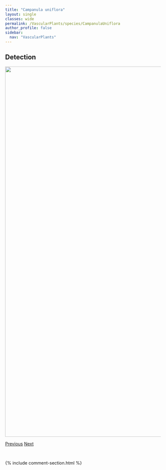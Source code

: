 ```yaml
---
title: "Campanula uniflora"
layout: single
classes: wide
permalink: /VascularPlants/species/CampanulaUniflora
author_profile: false
sidebar:
  nav: "VascularPlants"
---
```


<h2>Detection</h2>

<a href="https://drive.google.com/uc?export=view&id=1n9wddIg9Muw9v20bmgPbP9-TkT93p65g">
<img src="https://drive.google.com/uc?export=view&id=1n9wddIg9Muw9v20bmgPbP9-TkT93p65g" height = "1200" width = "800">
</a>


<a href="/DevelopmentWebsite/VascularPlants/species/CampanulaRapunculoides" class="pagination--pager" title="Campanula rapunculoides">Previous</a> <a href="/DevelopmentWebsite/VascularPlants/species/CanadanthusModestus" class="pagination--pager" title="Canadanthus modestus">Next</a>

<p>&nbsp;</p>

{% include comment-section.html %}
